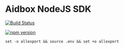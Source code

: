 # Aidbox NodeJS SDK

[![Build Status](https://travis-ci.org/Aidbox/aidbox-node-sdk.svg?branch=master)](https://travis-ci.org/Aidbox/aidbox-node-sdk)

[![npm version](https://badge.fury.io/js/aidbox.svg)](https://badge.fury.io/js/aidbox)




```
set -o allexport && source .env && set +o allexport
```
